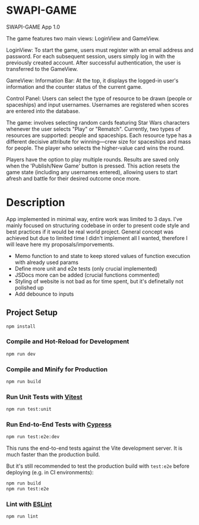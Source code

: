 # SWAPI-GAME

SWAPI-GAME App 1.0

The game features two main views: LoginView and GameView.

LoginView:
To start the game, users must register with an email address and password. For each subsequent session, users simply log in with the previously created account. After successful authentication, the user is transferred to the GameView.

GameView:
Information Bar: At the top, it displays the logged-in user's information and the counter status of the current game.

Control Panel: Users can select the type of resource to be drawn (people or spaceships) and input usernames. Usernames are registered when scores are entered into the database.

The game: involves selecting random cards featuring Star Wars characters whenever the user selects "Play" or "Rematch". Currently, two types of resources are supported: people and spaceships. Each resource type has a different decisive attribute for winning—crew size for spaceships and mass for people. The player who selects the higher-value card wins the round.

Players have the option to play multiple rounds. Results are saved only when the 'Publish/New Game' button is pressed. This action resets the game state (including any usernames entered), allowing users to start afresh and battle for their desired outcome once more.

# Description

App implemented in minimal way, entire work was limited to 3 days. I've mainly focused on structuring codebase in order to present code style and best practices if it would be real world project.
General concept was achieved but due to limited time I didn't implement all I wanted, therefore I will leave here my proposals/imporvements.

- Memo function to and state to keep stored values of function execution    with already used params
- Define more unit and e2e tests (only crucial implemented)
- JSDocs more can be added (crucial functions commented)
- Styling of website is not bad as for time spent, but it's definetally not polished up
- Add debounce to inputs


## Project Setup

```sh
npm install
```

### Compile and Hot-Reload for Development

```sh
npm run dev
```

### Compile and Minify for Production

```sh
npm run build
```

### Run Unit Tests with [Vitest](https://vitest.dev/)

```sh
npm run test:unit
```

### Run End-to-End Tests with [Cypress](https://www.cypress.io/)

```sh
npm run test:e2e:dev
```

This runs the end-to-end tests against the Vite development server.
It is much faster than the production build.

But it's still recommended to test the production build with `test:e2e` before deploying (e.g. in CI environments):

```sh
npm run build
npm run test:e2e
```

### Lint with [ESLint](https://eslint.org/)

```sh
npm run lint
```
